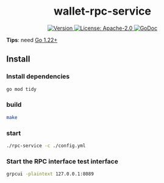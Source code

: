 <!--
parent:
  order: false
-->

<div align="center">
  <h1> wallet-rpc-service </h1>
</div>

<div align="center">
  <a href="https://github.com/CavnHan/wallet-rpc-service/releases/latest">
    <img alt="Version" src="https://img.shields.io/github/tag/CavnHan/wallet-rpc-service.svg" />
  </a>
  <a href="https://github.com/CavnHan/wallet-rpc-service/blob/main/LICENSE">
    <img alt="License: Apache-2.0" src="https://img.shields.io/github/license/the-web3/rpc-service.svg" />
  </a>
  <a href="https://pkg.go.dev/github.com/CavnHan/wallet-rpc-service/">
    <img alt="GoDoc" src="https://godoc.org/github.com/the-web3/rpc-service?status.svg" />
  </a>
</div>


**Tips**: need [Go 1.22+](https://golang.org/dl/)

## Install

### Install dependencies
```bash
go mod tidy
```
### build
```bash
make 
```

### start
```bash
./rpc-service -c ./config.yml
```

### Start the RPC interface test interface

```bash
grpcui -plaintext 127.0.0.1:8089
```